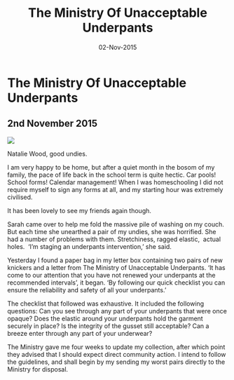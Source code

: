 ﻿---
layout: post
title: 'The Ministry Of Unacceptable Underpants'
date: 02-Nov-2015
categories: tbd
---

# The Ministry Of Unacceptable Underpants

## 2nd November 2015

<img class="photo-horiz" src="https://s-media-cache-ak0.pinimg.com/736x/4b/81/d2/4b81d2d3e14c3c387f9312a2863e7123.jpg" />

Natalie Wood, good undies.

I am very happy to be home,   but after a quiet month in the bosom of my family,   the pace of life back in the school term is quite hectic. Car pools! School forms! Calendar management! When I was homeschooling I did not require myself to sign any forms at all, and my starting hour was extremely civilised.

It has been lovely to see my friends again though.

Sarah came over to help me fold the massive pile of washing on my couch. But each time she unearthed a pair of my undies, she was horrified. She had a number of problems with them. Stretchiness, ragged elastic,  actual holes.  ‘I’m staging an underpants intervention,’ she said.

Yesterday I found a paper bag in my letter box containing two pairs of new knickers and a letter from The Ministry of Unacceptable Underpants. ‘It has come to our attention that you have not renewed your underpants at the recommended intervals’, it began. ‘By following our quick checklist you can ensure the reliability and safety of all your underpants.’

The checklist that followed was exhaustive. It included the following questions: Can you see through any part of your underpants that were once opaque? Does the elastic around your underpants hold the garment securely in place? Is the integrity of the gusset still acceptable? Can a breeze enter through any part of your underwear?

The Ministry gave me four weeks to update my collection, after which point they advised that I should expect direct community action. I intend to follow the guidelines, and shall begin by my sending my worst pairs directly to the Ministry for disposal.
